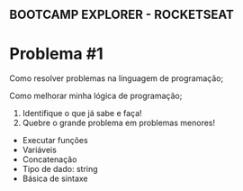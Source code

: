 ## BOOTCAMP EXPLORER - ROCKETSEAT

# Problema #1
Como resolver problemas na linguagem de programação;

Como melhorar minha lógica de programação;

1. Identifique o que já sabe e faça!
2. Quebre o grande problema em problemas menores!
- Executar funções
- Variáveis
- Concatenação
- Tipo de dado: string
- Básica de sintaxe


